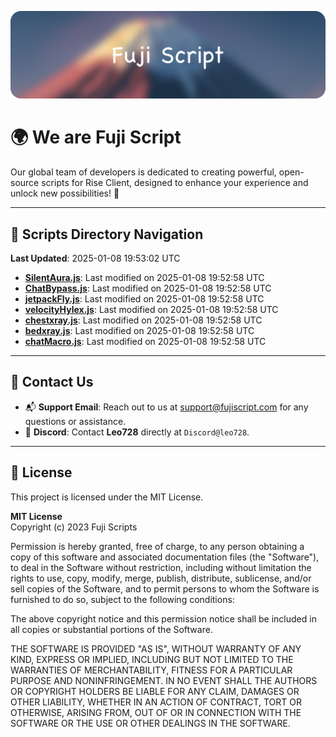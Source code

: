 ![Banner](.github/b.webp)

# 🌍 **We are Fuji Script**

Our global team of developers is dedicated to creating powerful, open-source scripts for Rise Client, designed to enhance your experience and unlock new possibilities! 🌟

---
<!-- SCRIPTS_NAVIGATION_START -->
## 📂 **Scripts Directory Navigation**

**Last Updated**: 2025-01-08 19:53:02 UTC

- **[SilentAura.js](scripts/SilentAura.js)**: Last modified on 2025-01-08 19:52:58 UTC
- **[ChatBypass.js](scripts/ChatBypass.js)**: Last modified on 2025-01-08 19:52:58 UTC
- **[jetpackFly.js](scripts/jetpackFly.js)**: Last modified on 2025-01-08 19:52:58 UTC
- **[velocityHylex.js](scripts/velocityHylex.js)**: Last modified on 2025-01-08 19:52:58 UTC
- **[chestxray.js](scripts/chestxray.js)**: Last modified on 2025-01-08 19:52:58 UTC
- **[bedxray.js](scripts/bedxray.js)**: Last modified on 2025-01-08 19:52:58 UTC
- **[chatMacro.js](scripts/chatMacro.js)**: Last modified on 2025-01-08 19:52:58 UTC

<!-- SCRIPTS_NAVIGATION_END -->

---

## 💬 **Contact Us**  
- 📬 **Support Email**: Reach out to us at [support@fujiscript.com](mailto:support@fujiscript.com) for any questions or assistance.  
- 💬 **Discord**: Contact **Leo728** directly at `Discord@leo728`.

---

## 📜 **License**

This project is licensed under the MIT License.  

**MIT License**  
Copyright (c) 2023 Fuji Scripts  

Permission is hereby granted, free of charge, to any person obtaining a copy of this software and associated documentation files (the "Software"), to deal in the Software without restriction, including without limitation the rights to use, copy, modify, merge, publish, distribute, sublicense, and/or sell copies of the Software, and to permit persons to whom the Software is furnished to do so, subject to the following conditions:  

The above copyright notice and this permission notice shall be included in all copies or substantial portions of the Software.  

THE SOFTWARE IS PROVIDED "AS IS", WITHOUT WARRANTY OF ANY KIND, EXPRESS OR IMPLIED, INCLUDING BUT NOT LIMITED TO THE WARRANTIES OF MERCHANTABILITY, FITNESS FOR A PARTICULAR PURPOSE AND NONINFRINGEMENT. IN NO EVENT SHALL THE AUTHORS OR COPYRIGHT HOLDERS BE LIABLE FOR ANY CLAIM, DAMAGES OR OTHER LIABILITY, WHETHER IN AN ACTION OF CONTRACT, TORT OR OTHERWISE, ARISING FROM, OUT OF OR IN CONNECTION WITH THE SOFTWARE OR THE USE OR OTHER DEALINGS IN THE SOFTWARE.  
